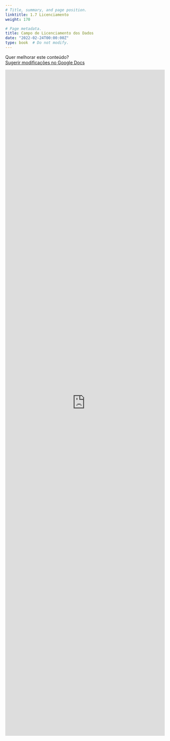 ```yaml
---
# Title, summary, and page position.
linktitle: 1.7 Licenciamento
weight: 170

# Page metadata.
title: Campo de Licenciamento dos Dados
date: "2022-02-24T00:00:00Z"
type: book  # Do not modify.
---
```


Quer melhorar este conteúdo?<br>
[<i class="fa fa-edit" aria-hidden="true"></i> Sugerir modificações no Google Docs][edit]

[edit]: https://docs.google.com/document/d/1DIQjvFwfBHDWDLlF7mk6W6gYnSLuCXDyDQKEYu5swLw/edit?usp=sharing

<iframe frameborder="0" style="width: 100%; height: 2100px" src="https://docs.google.com/document/d/e/2PACX-1vTVfhU1mhWmohhFQSNnkWcoo3_ZCe21mSkrWZOOJNoZIHQoitYcRUd2ebj-pFk3kS3gXZnmb5bdYhIT/pub?embedded=true"></iframe>
